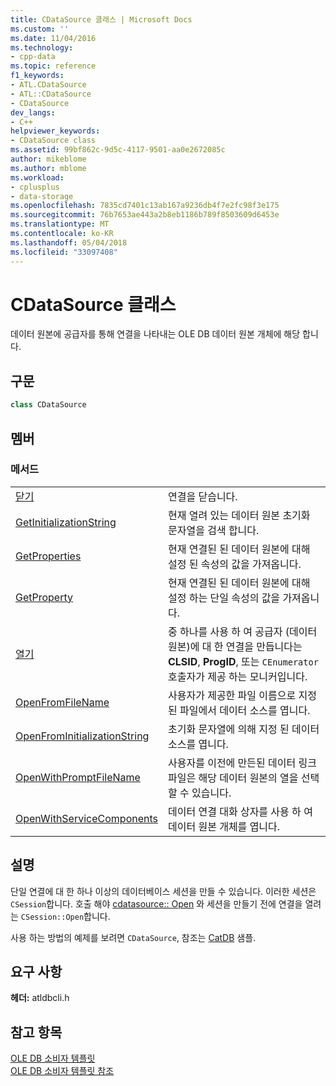 ```yaml
---
title: CDataSource 클래스 | Microsoft Docs
ms.custom: ''
ms.date: 11/04/2016
ms.technology:
- cpp-data
ms.topic: reference
f1_keywords:
- ATL.CDataSource
- ATL::CDataSource
- CDataSource
dev_langs:
- C++
helpviewer_keywords:
- CDataSource class
ms.assetid: 99bf862c-9d5c-4117-9501-aa0e2672085c
author: mikeblome
ms.author: mblome
ms.workload:
- cplusplus
- data-storage
ms.openlocfilehash: 7835cd7401c13ab167a9236db4f7e2fc98f3e175
ms.sourcegitcommit: 76b7653ae443a2b8eb1186b789f8503609d6453e
ms.translationtype: MT
ms.contentlocale: ko-KR
ms.lasthandoff: 05/04/2018
ms.locfileid: "33097408"
---
```

# <a name="cdatasource-class"></a>CDataSource 클래스
데이터 원본에 공급자를 통해 연결을 나타내는 OLE DB 데이터 원본 개체에 해당 합니다.  
  
## <a name="syntax"></a>구문

```cpp
class CDataSource  
```  
  
## <a name="members"></a>멤버  
  
### <a name="methods"></a>메서드  
  
|||  
|-|-|  
|[닫기](../../data/oledb/cdatasource-close.md)|연결을 닫습니다.|  
|[GetInitializationString](../../data/oledb/cdatasource-getinitializationstring.md)|현재 열려 있는 데이터 원본 초기화 문자열을 검색 합니다.|  
|[GetProperties](../../data/oledb/cdatasource-getproperties.md)|현재 연결된 된 데이터 원본에 대해 설정 된 속성의 값을 가져옵니다.|  
|[GetProperty](../../data/oledb/cdatasource-getproperty.md)|현재 연결된 된 데이터 원본에 대해 설정 하는 단일 속성의 값을 가져옵니다.|  
|[열기](../../data/oledb/cdatasource-open.md)|중 하나를 사용 하 여 공급자 (데이터 원본)에 대 한 연결을 만듭니다는 **CLSID**, **ProgID**, 또는 `CEnumerator` 호출자가 제공 하는 모니커입니다.|  
|[OpenFromFileName](../../data/oledb/cdatasource-openfromfilename.md)|사용자가 제공한 파일 이름으로 지정된 파일에서 데이터 소스를 엽니다.|  
|[OpenFromInitializationString](../../data/oledb/cdatasource-openfrominitializationstring.md)|초기화 문자열에 의해 지정 된 데이터 소스를 엽니다.|  
|[OpenWithPromptFileName](../../data/oledb/cdatasource-openwithpromptfilename.md)|사용자를 이전에 만든된 데이터 링크 파일은 해당 데이터 원본의 열을 선택할 수 있습니다.|  
|[OpenWithServiceComponents](../../data/oledb/cdatasource-openwithservicecomponents.md)|데이터 연결 대화 상자를 사용 하 여 데이터 원본 개체를 엽니다.|  
  
## <a name="remarks"></a>설명  
 단일 연결에 대 한 하나 이상의 데이터베이스 세션을 만들 수 있습니다. 이러한 세션은 `CSession`합니다. 호출 해야 [cdatasource:: Open](../../data/oledb/cdatasource-open.md) 와 세션을 만들기 전에 연결을 열려는 `CSession::Open`합니다.  
  
 사용 하는 방법의 예제를 보려면 `CDataSource`, 참조는 [CatDB](../../visual-cpp-samples.md) 샘플.  
  
## <a name="requirements"></a>요구 사항  
 **헤더:** atldbcli.h  
  
## <a name="see-also"></a>참고 항목  
 [OLE DB 소비자 템플릿](../../data/oledb/ole-db-consumer-templates-cpp.md)   
 [OLE DB 소비자 템플릿 참조](../../data/oledb/ole-db-consumer-templates-reference.md)
